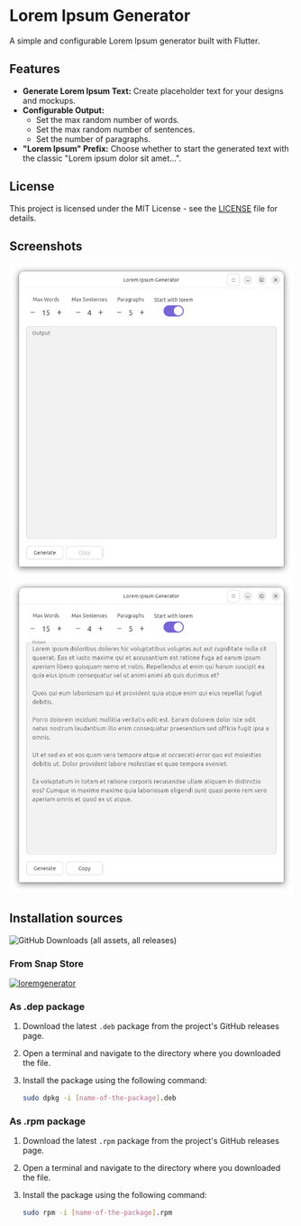 # Lorem Ipsum Generator

A simple and configurable Lorem Ipsum generator built with Flutter.

## Features

*   **Generate Lorem Ipsum Text:** Create placeholder text for your designs and mockups.
*   **Configurable Output:**
    *   Set the max random number of words.
    *   Set the max random number of sentences.
    *   Set the number of paragraphs.
*   **"Lorem Ipsum" Prefix:** Choose whether to start the generated text with the classic "Lorem ipsum dolor sit amet...".

## License

This project is licensed under the MIT License - see the [LICENSE](LICENSE) file for details.


## Screenshots

<a href="screenshots/screenshot01.png"><img src="screenshots/screenshot01.png" alt="Screenshot 1" width="800"/></a>
<a href="screenshots/screenshot02.png"><img src="screenshots/screenshot02.png" alt="Screenshot 2" width="800"/></a>

## Installation sources

![GitHub Downloads (all assets, all releases)](https://img.shields.io/github/downloads/XRayAdams/loremgenerator/total)

### From Snap Store

[![loremgenerator](https://snapcraft.io/loremgenerator/badge.svg)](https://snapcraft.io/loremgenerator)

### As .dep package

1. Download the latest `.deb` package from the project's GitHub releases page.
2. Open a terminal and navigate to the directory where you downloaded the file.
3. Install the package using the following command:

   ```bash
   sudo dpkg -i [name-of-the-package].deb
   ```

### As .rpm package

1. Download the latest `.rpm` package from the project's GitHub releases page.
2. Open a terminal and navigate to the directory where you downloaded the file.
3. Install the package using the following command:

   ```bash
   sudo rpm -i [name-of-the-package].rpm
   ```
